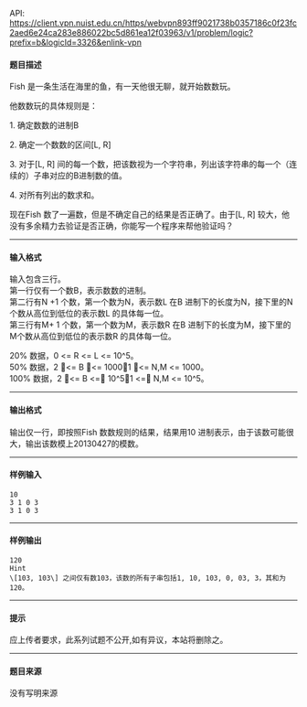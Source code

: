 API: https://client.vpn.nuist.edu.cn/https/webvpn893ff9021738b0357186c0f23fc2aed6e24ca283e886022bc5d861ea12f03963/v1/problem/logic?prefix=b&logicId=3326&enlink-vpn

#### 题目描述

Fish 是一条生活在海里的鱼，有一天他很无聊，就开始数数玩。

他数数玩的具体规则是：

1\. 确定数数的进制B

2\. 确定一个数数的区间\[L, R\]

3\. 对于\[L, R\] 间的每一个数，把该数视为一个字符串，列出该字符串的每一个（连续的）子串对应的B进制数的值。

4\. 对所有列出的数求和。

现在Fish 数了一遍数，但是不确定自己的结果是否正确了。由于\[L, R\] 较大，他没有多余精力去验证是否正确，你能写一个程序来帮他验证吗？

---

#### 输入格式

输入包含三行。  
第一行仅有一个数B，表示数数的进制。  
第二行有N +1 个数，第一个数为N，表示数L 在B 进制下的长度为N，接下里的N个数从高位到低位的表示数L 的具体每一位。  
第三行有M+ 1 个数，第一个数为M，表示数R 在B 进制下的长度为M，接下里的M个数从高位到低位的表示数R 的具体每一位。  
  
20% 数据，0 <= R <= L <= 10^5。  
50% 数据，2 <= B <= 1000，1 <= N,M <= 1000。  
100% 数据，2 <= B <= 10^5，1 <= N,M <= 10^5。

---

#### 输出格式

输出仅一行，即按照Fish 数数规则的结果，结果用10 进制表示，由于该数可能很大，输出该数模上20130427的模数。

---

#### 样例输入
```
10
3 1 0 3
3 1 0 3

```

---

#### 样例输出
```
120
Hint
\[103, 103\] 之间仅有数103，该数的所有子串包括1, 10, 103, 0, 03, 3，其和为120。
```

---

#### 提示

应上传者要求，此系列试题不公开,如有异议，本站将删除之。

---

#### 题目来源

没有写明来源